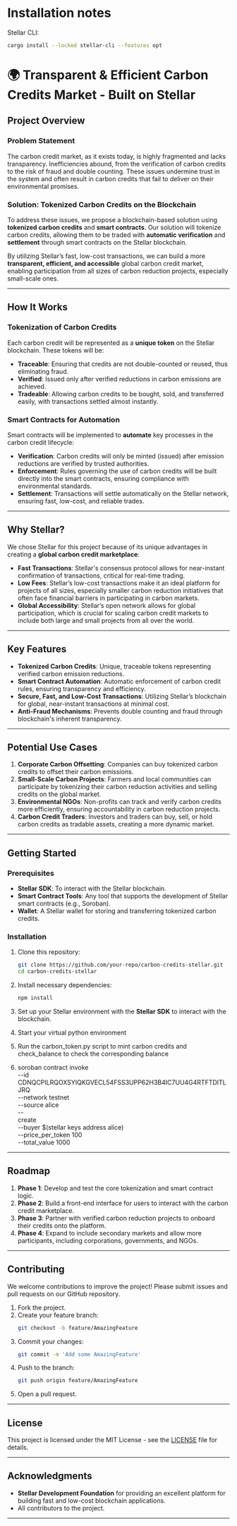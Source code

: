 # Installation notes

Stellar CLI:

```bash
cargo install --locked stellar-cli --features opt
```

# 🌍 Transparent & Efficient Carbon Credits Market - Built on Stellar

## Project Overview

### Problem Statement
The carbon credit market, as it exists today, is highly fragmented and lacks transparency. Inefficiencies abound, from the verification of carbon credits to the risk of fraud and double counting. These issues undermine trust in the system and often result in carbon credits that fail to deliver on their environmental promises.

### Solution: Tokenized Carbon Credits on the Blockchain
To address these issues, we propose a blockchain-based solution using **tokenized carbon credits** and **smart contracts**. Our solution will tokenize carbon credits, allowing them to be traded with **automatic verification** and **settlement** through smart contracts on the Stellar blockchain.

By utilizing Stellar’s fast, low-cost transactions, we can build a more **transparent, efficient, and accessible** global carbon credit market, enabling participation from all sizes of carbon reduction projects, especially small-scale ones.

---

## How It Works

### Tokenization of Carbon Credits
Each carbon credit will be represented as a **unique token** on the Stellar blockchain. These tokens will be:

- **Traceable**: Ensuring that credits are not double-counted or reused, thus eliminating fraud.
- **Verified**: Issued only after verified reductions in carbon emissions are achieved.
- **Tradeable**: Allowing carbon credits to be bought, sold, and transferred easily, with transactions settled almost instantly.

### Smart Contracts for Automation
Smart contracts will be implemented to **automate** key processes in the carbon credit lifecycle:

- **Verification**: Carbon credits will only be minted (issued) after emission reductions are verified by trusted authorities.
- **Enforcement**: Rules governing the use of carbon credits will be built directly into the smart contracts, ensuring compliance with environmental standards.
- **Settlement**: Transactions will settle automatically on the Stellar network, ensuring fast, low-cost, and reliable trades.

---

## Why Stellar?

We chose Stellar for this project because of its unique advantages in creating a **global carbon credit marketplace**:

- **Fast Transactions**: Stellar's consensus protocol allows for near-instant confirmation of transactions, critical for real-time trading.
- **Low Fees**: Stellar’s low-cost transactions make it an ideal platform for projects of all sizes, especially smaller carbon reduction initiatives that often face financial barriers in participating in carbon markets.
- **Global Accessibility**: Stellar’s open network allows for global participation, which is crucial for scaling carbon credit markets to include both large and small projects from all over the world.

---

## Key Features

- **Tokenized Carbon Credits**: Unique, traceable tokens representing verified carbon emission reductions.
- **Smart Contract Automation**: Automatic enforcement of carbon credit rules, ensuring transparency and efficiency.
- **Secure, Fast, and Low-Cost Transactions**: Utilizing Stellar’s blockchain for global, near-instant transactions at minimal cost.
- **Anti-Fraud Mechanisms**: Prevents double counting and fraud through blockchain's inherent transparency.

---

## Potential Use Cases

1. **Corporate Carbon Offsetting**: Companies can buy tokenized carbon credits to offset their carbon emissions.
2. **Small-Scale Carbon Projects**: Farmers and local communities can participate by tokenizing their carbon reduction activities and selling credits on the global market.
3. **Environmental NGOs**: Non-profits can track and verify carbon credits more efficiently, ensuring accountability in carbon reduction projects.
4. **Carbon Credit Traders**: Investors and traders can buy, sell, or hold carbon credits as tradable assets, creating a more dynamic market.

---

## Getting Started

### Prerequisites

- **Stellar SDK**: To interact with the Stellar blockchain.
- **Smart Contract Tools**: Any tool that supports the development of Stellar smart contracts (e.g., Soroban).
- **Wallet**: A Stellar wallet for storing and transferring tokenized carbon credits.

### Installation

1. Clone this repository: 
   ```bash
   git clone https://github.com/your-repo/carbon-credits-stellar.git
   cd carbon-credits-stellar
   ```

2. Install necessary dependencies:
   ```bash
   npm install
   ```

3. Set up your Stellar environment with the **Stellar SDK** to interact with the blockchain.

4. Start your virtual python environment 

5. Run the carbon_token.py script to mint carbon credits and check_balance to check the corresponding balance

6. soroban contract invoke \
    --id CDNQCPILRQOXSYIQKGVECL54FSS3UPP62H3B4IC7UU4G4RTFTDITLJRQ \
    --network testnet \
    --source alice \
    -- \
    create \
    --buyer $(stellar keys address alice) \
    --price_per_token 100 \
    --total_value 1000

---

## Roadmap

1. **Phase 1**: Develop and test the core tokenization and smart contract logic.
2. **Phase 2**: Build a front-end interface for users to interact with the carbon credit marketplace.
3. **Phase 3**: Partner with verified carbon reduction projects to onboard their credits onto the platform.
4. **Phase 4**: Expand to include secondary markets and allow more participants, including corporations, governments, and NGOs.

---

## Contributing

We welcome contributions to improve the project! Please submit issues and pull requests on our GitHub repository.

1. Fork the project.
2. Create your feature branch: 
   ```bash
   git checkout -b feature/AmazingFeature
   ```
3. Commit your changes: 
   ```bash
   git commit -m 'Add some AmazingFeature'
   ```
4. Push to the branch: 
   ```bash
   git push origin feature/AmazingFeature
   ```
5. Open a pull request.

---

## License

This project is licensed under the MIT License - see the [LICENSE](LICENSE) file for details.

---

## Acknowledgments

- **Stellar Development Foundation** for providing an excellent platform for building fast and low-cost blockchain applications.
- All contributors to the project.

---
